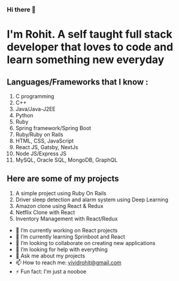 ### Hi there 👋

# I'm Rohit. A self taught full stack developer that loves to code and learn something new everyday

## Languages/Frameworks that I know :
01. C programming
02. C++
03. Java/Java-J2EE
04. Python
05. Ruby
06. Spring framework/Spring Boot
07. Ruby/Ruby on Rails
08. HTML, CSS, JavaScript
09. React JS, Gatsby, NextJs
10. Node JS/Express JS
11. MySQL, Oracle SQL, MongoDB, GraphQL


## Here are some of my projects

1. A simple project using Ruby On Rails
2. Driver sleep detection and alarm system using Deep Learning
3. Amazon clone using React & Redux
4. Netflix Clone with React
5. Inventory Management with React/Redux



- 🔭 I’m currently working on React projects
- 🌱 I’m currently learning Sprinboot and React
- 👯 I’m looking to collaborate on creating new applications
- 🤔 I’m looking for help with everything
- 💬 Ask me about my projects
- 📫 How to reach me: vividrohit@gmail.com
- ⚡ Fun fact: I'm just a nooboe

